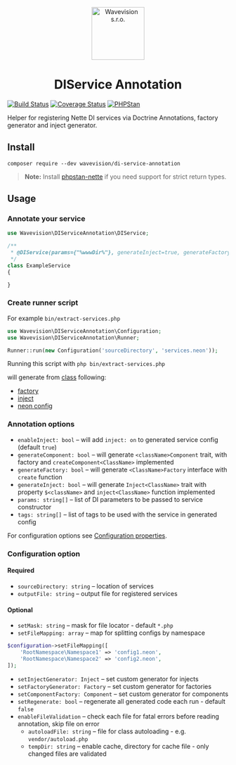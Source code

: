 <p align="center"><a href="https://github.com/wavevision"><img alt="Wavevision s.r.o." src="https://wavevision.com/images/wavevision-logo.png" width="120" /></a></p>
<h1 align="center">DIService Annotation</h1>

[![Build Status](https://travis-ci.org/wavevision/di-service-annotation.svg?branch=master)](https://travis-ci.org/wavevision/di-service-annotation)
[![Coverage Status](https://coveralls.io/repos/github/wavevision/di-service-annotation/badge.svg?branch=master)](https://coveralls.io/github/wavevision/di-service-annotation?branch=master)
[![PHPStan](https://img.shields.io/badge/style-level%20max-brightgreen.svg?label=phpstan)](https://github.com/phpstan/phpstan)

Helper for registering Nette DI services via Doctrine Annotations, factory generator and inject generator.

## Install
```
composer require --dev wavevision/di-service-annotation
```

> **Note:** Install [phpstan-nette](https://github.com/phpstan/phpstan-nette) if you need support for strict return types.

## Usage

### Annotate your service

```php
use Wavevision\DIServiceAnnotation\DIService;

/**
 * @DIService(params={"%wwwDir%"}, generateInject=true, generateFactory=true)
 */
class ExampleService
{

}
```

### Create runner script

For example `bin/extract-services.php`

```php
use Wavevision\DIServiceAnnotation\Configuration;
use Wavevision\DIServiceAnnotation\Runner;

Runner::run(new Configuration('sourceDirectory', 'services.neon'));
```

Running this script with `php bin/extract-services.php`

will generate from [class](tests/DIServiceAnnotationTests/Services/Nested/ExampleService.php) following:
- [factory](tests/DIServiceAnnotationTests/expected/Services/Nested/ExampleServiceFactory.php)
- [inject](tests/DIServiceAnnotationTests/expected/Services/Nested/InjectExampleServiceFactory.php) 
- [neon config](tests/DIServiceAnnotationTests/expected/nested.neon#L5)

### Annotation options

- `enableInject: bool` – will add `inject: on` to generated service config (default `true`)
- `generateComponent: bool` – will generate `<className>Component` trait, with factory and `createComponent<ClassName>` implemented
- `generateFactory: bool` – will generate `<ClassName>Factory` interface with `create` function
- `generateInject: bool` – will generate `Inject<ClassName>` trait with property `$<className>` and `inject<ClassName>` function implemented
- `params: string[]` – list of DI parameters to be passed to service constructor
- `tags: string[]` – list of tags to be used with the service in generated config

For configuration options see [Configuration properties](src/DIServiceAnnotation/Configuration.php#L7).

### Configuration option

#### Required

* `sourceDirectory: string` – location of services
* `outputFile: string` – output file for registered services

#### Optional

* `setMask: string` – mask for file locator - default `*.php`
* `setFileMapping: array` – map for splitting configs by namespace

```php
$configuration->setFileMapping([
    'RootNamespace\Namespace1' => 'config1.neon',
    'RootNamespace\Namespace2' => 'config2.neon',
]);
```
* `setInjectGenerator: Inject` – set custom generator for injects
* `setFactoryGenerator: Factory` – set custom generator for factories
* `setComponentFactory: Component` – set custom generator for components
* `setRegenerate: bool` – regenerate all generated code each run - default `false`
* `enableFileValidation` – check each file for fatal errors before reading annotation, skip file on error
    * `autoloadFile: string` – file for class autoloading - e.g. `vendor/autoload.php`
    * `tempDir: string` – enable cache, directory for cache file - only changed files are validated

